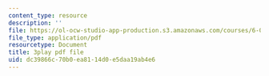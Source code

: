 ```yaml
---
content_type: resource
description: ''
file: https://ol-ocw-studio-app-production.s3.amazonaws.com/courses/6-034-artificial-intelligence-fall-2010/dc39866c70b0ea8114d0e5daa19ab4e6_ZZmzMJB-tow.pdf
file_type: application/pdf
resourcetype: Document
title: 3play pdf file
uid: dc39866c-70b0-ea81-14d0-e5daa19ab4e6
---
```

